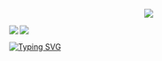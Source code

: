 <p align="center">
  <a href="https://github.com/DenverCoder1/github-readme-streak-stats">
   <img src="https://streak-stats.demolab.com/?user=joinemm&theme=elegant&hide_border=true&date_format=M%20j%5B%2C%20Y%5D&background=0D1117ff">
  </a>
</p>

<a href="https://github.com/anuraghazra/github-readme-stats">
  <img align="left" src="https://github-readme-stats-git-masterrstaa-rickstaa.vercel.app/api/top-langs/?username=joinemm&hide_title=true&theme=github_dark&border_radius=10&layout=default&langs_count=5&line_height=28&hide_border=true" />
</a>

<a href="https://discord.com/users/133311691852218378">
  <img src="https://lanyard.cnrad.dev/api/133311691852218378?bg=0d1117">
</a>

[![Typing SVG](https://readme-typing-svg.herokuapp.com?color=%2336BCF7&duration=2500&vCenter=true&width=300&lines=Arch+Linux+Enthusiast;Full+Stack+Developer;Rust+Evangelist;DevOps+Unicorn)](https://git.io/typing-svg)


